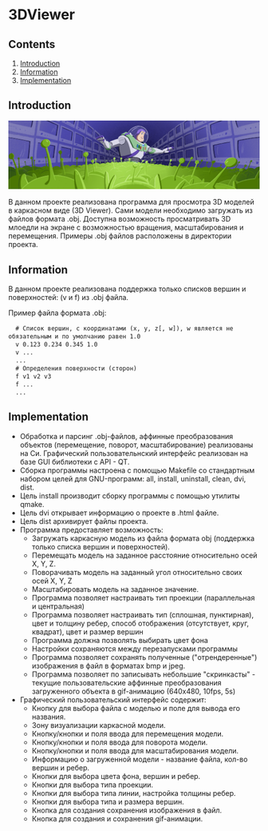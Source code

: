 # 3DViewer

## Contents

1. [Introduction](#introduction)
2. [Information](#information)
3. [Implementation](#implementation)   

## Introduction

![3DViewer](misc/images/3dviewer.png)

В данном проекте реализована программа для просмотра 3D моделей в каркасном виде (3D Viewer). Сами модели необходимо загружать из файлов формата .obj.
Доступна возможность просматривать 3D млоедли на экране с возможностью вращения, масштабирования и перемещения.
Примеры .obj файлов расположены в директории проекта.

## Information

В данном проекте реализована поддержка только списков вершин и поверхностей: (v и f) из .obj файла.

Пример файла формата .obj:
```
  # Список вершин, с координатами (x, y, z[, w]), w является не обязательным и по умолчанию равен 1.0
  v 0.123 0.234 0.345 1.0
  v ...
  ...
  # Определения поверхности (сторон)
  f v1 v2 v3
  f ...
  ...
```

## Implementation

- Обработка и парсинг .obj-файлов, аффинные преобразования объектов (перемещение, поворот, масштабирование) реализованы на Си. Графический пользовательнский интерфейс реализован на базе GUI библиотеки с API - QT.
- Сборка программы настроена с помощью Makefile со стандартным набором целей для GNU-программ: all, install, uninstall, clean, dvi, dist.
- Цель install производит сборку программы с помощью утилиты qmake.
- Цель dvi открывает информацию о проекте в .html файле.
- Цель dist архивирует файлы проекта. 
- Программа предоставляет возможность:
    - Загружать каркасную модель из файла формата obj (поддержка только списка вершин и поверхностей).
    - Перемещать модель на заданное расстояние относительно осей X, Y, Z.
    - Поворачивать модель на заданный угол относительно своих осей X, Y, Z
    - Масштабировать модель на заданное значение.
    - Программа позволяет настраивать тип проекции (параллельная и центральная)
    - Программа позволяет настраивать тип (сплошная, пунктирная), цвет и толщину ребер, способ отображения (отсутствует, круг, квадрат), цвет и размер вершин
    - Программа должна позволять выбирать цвет фона
    - Настройки сохраняются между перезапусками программы
    - Программа позволяет сохранять полученные ("отрендеренные") изображения в файл в форматах bmp и jpeg.
    - Программа позволяет по записывать небольшие "скринкасты" - текущие пользовательские аффинные преобразования загруженного объекта в gif-анимацию (640x480, 10fps, 5s)
- Графический пользовательский интерфейс содержит:
    - Кнопку для выбора файла с моделью и поле для вывода его названия.
    - Зону визуализации каркасной модели.
    - Кнопку/кнопки и поля ввода для перемещения модели. 
    - Кнопку/кнопки и поля ввода для поворота модели. 
    - Кнопку/кнопки и поля ввода для масштабирования модели.  
    - Информацию о загруженной модели - название файла, кол-во вершин и ребер.
    - Кнопки для выбора цвета фона, вершин и ребер.
    - Кнопки для выбора типа проекции.
    - Кнопки для выбора типа линии, настройка толщины ребер.
    - Кнопки для выбора типа и размера вершин.
    - Кнопка для создания сохранения изображения в файл.
    - Кнопка для создания и сохранения gif-анимации.